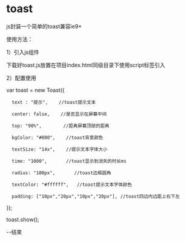 # toast
js封装一个简单的toast兼容ie9+

使用方法：

1）引入js组件

下载好toast.js放置在项目index.html同级目录下使用script标签引入
<script src="toast.js"></script>

2）配置使用

  var toast = new Toast({
  
      text : "提示",    //toast提示文本
      
      center: false,    //是否显示在屏幕中间
      
      top: "90%",        //距离屏幕顶部的距离
      
      bgColor: "#000",    //toast背景颜色
      
      textSize: "14x",    //提示文本字体大小
      
      time: "1000",       //toast显示到消失的时长ms
      
      radius: "100px",       //toast边框圆角
      
      textColor: "#ffffff",   //toast提示文本字体颜色
      
      padding: ["10px","20px","10px","20px"], //toast四边内边距上右下左
      
  });
  
  toast.show();

  --结束
  

